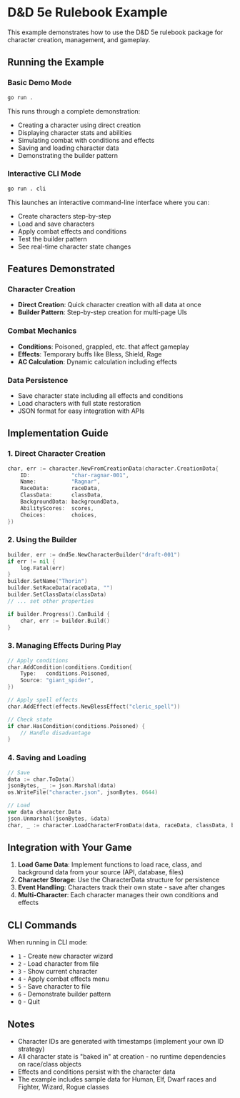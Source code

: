 # D&D 5e Rulebook Example

This example demonstrates how to use the D&D 5e rulebook package for character creation, management, and gameplay.

## Running the Example

### Basic Demo Mode
```bash
go run .
```

This runs through a complete demonstration:
- Creating a character using direct creation
- Displaying character stats and abilities
- Simulating combat with conditions and effects
- Saving and loading character data
- Demonstrating the builder pattern

### Interactive CLI Mode
```bash
go run . cli
```

This launches an interactive command-line interface where you can:
- Create characters step-by-step
- Load and save characters
- Apply combat effects and conditions
- Test the builder pattern
- See real-time character state changes

## Features Demonstrated

### Character Creation
- **Direct Creation**: Quick character creation with all data at once
- **Builder Pattern**: Step-by-step creation for multi-page UIs

### Combat Mechanics
- **Conditions**: Poisoned, grappled, etc. that affect gameplay
- **Effects**: Temporary buffs like Bless, Shield, Rage
- **AC Calculation**: Dynamic calculation including effects

### Data Persistence
- Save character state including all effects and conditions
- Load characters with full state restoration
- JSON format for easy integration with APIs

## Implementation Guide

### 1. Direct Character Creation
```go
char, err := character.NewFromCreationData(character.CreationData{
    ID:             "char-ragnar-001",
    Name:           "Ragnar",
    RaceData:       raceData,
    ClassData:      classData,
    BackgroundData: backgroundData,
    AbilityScores:  scores,
    Choices:        choices,
})
```

### 2. Using the Builder
```go
builder, err := dnd5e.NewCharacterBuilder("draft-001")
if err != nil {
    log.Fatal(err)
}
builder.SetName("Thorin")
builder.SetRaceData(raceData, "")
builder.SetClassData(classData)
// ... set other properties

if builder.Progress().CanBuild {
    char, err := builder.Build()
}
```

### 3. Managing Effects During Play
```go
// Apply conditions
char.AddCondition(conditions.Condition{
    Type:   conditions.Poisoned,
    Source: "giant_spider",
})

// Apply spell effects
char.AddEffect(effects.NewBlessEffect("cleric_spell"))

// Check state
if char.HasCondition(conditions.Poisoned) {
    // Handle disadvantage
}
```

### 4. Saving and Loading
```go
// Save
data := char.ToData()
jsonBytes, _ := json.Marshal(data)
os.WriteFile("character.json", jsonBytes, 0644)

// Load
var data character.Data
json.Unmarshal(jsonBytes, &data)
char, _ := character.LoadCharacterFromData(data, raceData, classData, backgroundData)
```

## Integration with Your Game

1. **Load Game Data**: Implement functions to load race, class, and background data from your source (API, database, files)
2. **Character Storage**: Use the CharacterData structure for persistence
3. **Event Handling**: Characters track their own state - save after changes
4. **Multi-Character**: Each character manages their own conditions and effects

## CLI Commands

When running in CLI mode:
- `1` - Create new character wizard
- `2` - Load character from file
- `3` - Show current character
- `4` - Apply combat effects menu
- `5` - Save character to file
- `6` - Demonstrate builder pattern
- `Q` - Quit

## Notes

- Character IDs are generated with timestamps (implement your own ID strategy)
- All character state is "baked in" at creation - no runtime dependencies on race/class objects
- Effects and conditions persist with the character data
- The example includes sample data for Human, Elf, Dwarf races and Fighter, Wizard, Rogue classes